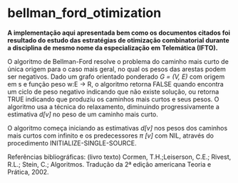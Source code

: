 # bellman_ford_otimization
<b>A implementação aqui apresentada bem como os documentos citados foi resultado do estudo das estratégias de otimização combinatorial durante a disciplina de mesmo nome da especialização em Telemática (IFTO).</b>

O algoritmo de Bellman-Ford resolve o problema do caminho mais curto de única origem para o caso mais geral, no qual os pesos das arestas podem ser negativos. Dado um grafo orientado ponderado <i>G = (V, E)</i> com origem em s e função peso w:E → R, o algoritmo retorna FALSE quando encontra um ciclo de peso negativo indicando que não existe solução, ou retorna TRUE indicando que produziu os caminhos mais curtos e seus pesos. O algoritmo usa a técnica do relaxamento, diminuindo progressivamente a estimativa <i>d[v]</i> no peso de um caminho mais curto.

O algoritmo começa iniciando as estimativas <i>d[v]</i> nos pesos dos caminhos mais curtos com infinito e os predecessores <i>π [v]</i> com NIL, através do procedimento INITIALIZE-SINGLE-SOURCE. 

Referências bibliográficas: (livro texto) Cormen, T.H.;Leiserson, C.E.; Rivest, R.L.; Stein, C.; Algoritmos. Tradução da 2ª edição americana Teoria e Prática, 2002.
